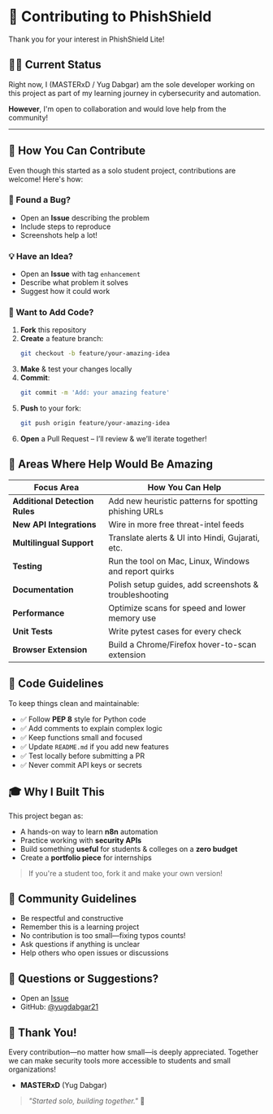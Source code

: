 # 🤝 Contributing to PhishShield

Thank you for your interest in PhishShield Lite!

## 👨‍💻 Current Status

Right now, I (MASTERxD / Yug Dabgar) am the sole developer working on this project as part of my learning journey in cybersecurity and automation.

**However**, I'm open to collaboration and would love help from the community!

---

## 🚀 How You Can Contribute

Even though this started as a solo student project, contributions are welcome! Here's how:

### 🐛 Found a Bug?
- Open an **Issue** describing the problem
- Include steps to reproduce
- Screenshots help a lot!

### 💡 Have an Idea?
- Open an **Issue** with tag `enhancement`
- Describe what problem it solves
- Suggest how it could work

### 🔧 Want to Add Code?

1. **Fork** this repository
2. **Create** a feature branch:
   ```bash
   git checkout -b feature/your-amazing-idea
   ```
3. **Make** & test your changes locally  
4. **Commit**:  
   ```bash
   git commit -m 'Add: your amazing feature'
   ```
5. **Push** to your fork:  
   ```bash
   git push origin feature/your-amazing-idea
   ```
6. **Open** a Pull Request – I’ll review & we’ll iterate together!

## 🎯 Areas Where Help Would Be Amazing

| Focus Area | How You Can Help |
| --- | --- |
| **Additional Detection Rules** | Add new heuristic patterns for spotting phishing URLs |
| **New API Integrations** | Wire in more free threat-intel feeds |
| **Multilingual Support** | Translate alerts & UI into Hindi, Gujarati, etc. |
| **Testing** | Run the tool on Mac, Linux, Windows and report quirks |
| **Documentation** | Polish setup guides, add screenshots & troubleshooting |
| **Performance** | Optimize scans for speed and lower memory use |
| **Unit Tests** | Write pytest cases for every check |
| **Browser Extension** | Build a Chrome/Firefox hover-to-scan extension |

## 📝 Code Guidelines  
To keep things clean and maintainable:

* ✅ Follow **PEP 8** style for Python code  
* ✅ Add comments to explain complex logic  
* ✅ Keep functions small and focused  
* ✅ Update `README.md` if you add new features  
* ✅ Test locally before submitting a PR  
* ✅ Never commit API keys or secrets

## 🎓 Why I Built This
This project began as:

* A hands-on way to learn **n8n** automation  
* Practice working with **security APIs**  
* Build something **useful** for students & colleges on a **zero budget**  
* Create a **portfolio piece** for internships  

> If you're a student too, fork it and make your own version!

## 🤝 Community Guidelines

* Be respectful and constructive  
* Remember this is a learning project  
* No contribution is too small—fixing typos counts!  
* Ask questions if anything is unclear  
* Help others who open issues or discussions

## 💬 Questions or Suggestions?
* Open an [Issue](https://github.com/yugdabgar21/PhishShield/issues)
* GitHub: [@yugdabgar21](https://github.com/yugdabgar21)

## 🙏 Thank You!
Every contribution—no matter how small—is deeply appreciated. Together we can make security tools more accessible to students and small organizations!

- **MASTERxD** (Yug Dabgar)

>*"Started solo, building together."* 🚀
